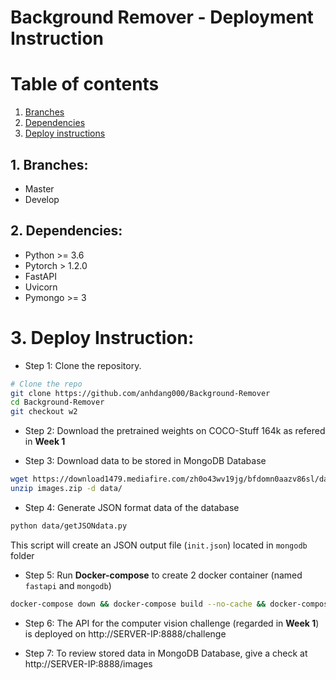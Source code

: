 # Background Remover - Deployment Instruction

# Table of contents
1. [Branches](#branches2)
2. [Dependencies](#dependencies2)
3. [Deploy instructions](#deploy2)


## 1. Branches: <a name="branches2"></a>
- Master
- Develop

## 2. Dependencies: <a name="dependencies2"></a>

- Python >= 3.6
- Pytorch > 1.2.0
- FastAPI
- Uvicorn
- Pymongo >= 3

# 3. Deploy Instruction: <a name="deploy2"></a>
- Step 1: Clone the repository.

```sh
# Clone the repo
git clone https://github.com/anhdang000/Background-Remover
cd Background-Remover
git checkout w2
```

- Step 2: Download the pretrained weights on COCO-Stuff 164k as refered in <b>Week 1</b>

- Step 3: Download data to be stored in MongoDB Database

```sh
wget https://download1479.mediafire.com/zh0o43wv19jg/bfdomn0aazv86sl/data.zip
unzip images.zip -d data/
```

- Step 4: Generate JSON format data of the database

```sh
python data/getJSONdata.py
```
This script will create an JSON output file (`init.json`) located in `mongodb` folder

- Step 5: Run <b>Docker-compose</b> to create 2 docker container (named `fastapi` and `mongodb`)

```sh
docker-compose down && docker-compose build --no-cache && docker-compose up
```

- Step 6: The API for the computer vision challenge (regarded in <b>Week 1</b>) is deployed on http://SERVER-IP:8888/challenge

- Step 7: To review stored data in MongoDB Database, give a check at http://SERVER-IP:8888/images
